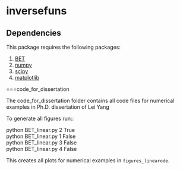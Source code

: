 # inversefuns

Dependencies
------------

This package requires the following packages:

1. [BET](https://github.com/UT-CHG/BET)
2. [numpy](http://www.numpy.org/)
3. [scipy](http://www.scipy.org/)
4. [matplotlib](http://matplotlib.org/)

===code_for_dissertation

The code_for_dissertation folder contains all code files for numerical examples in Ph.D. dissertation of Lei Yang

To generate all figures run::

python BET_linear.py 2 True <br />
python BET_linear.py 1 False <br />
python BET_linear.py 3 False <br />
python BET_linear.py 4 False

This creates all plots for numerical examples in ``figures_linearode``.






